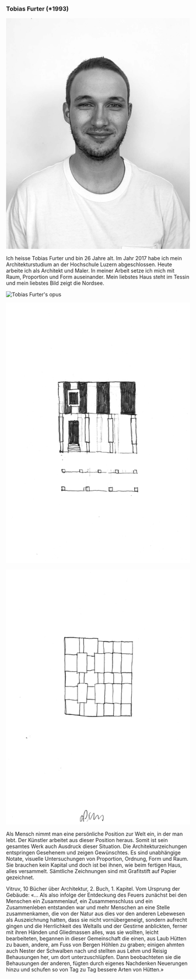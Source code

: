 ### Tobias Furter (\*1993)

![Tobias Furter](images/artists/2019/Tobias_Furter_Portrait.jpg)

Ich heisse Tobias Furter und bin 26 Jahre alt. Im Jahr 2017 habe ich mein Architekturstudium an der Hochschule Luzern abgeschlossen. Heute arbeite ich als Architekt und Maler. In meiner Arbeit setze ich mich mit Raum, Proportion und Form auseinander. Mein liebstes Haus steht im Tessin und mein liebstes Bild zeigt die Nordsee. 

![Tobias Furter's opus](images/artists/2019/Tobias_Furter_Zeichnung01.jpg)

![Tobias Furter's opus](images/artists/2019/Tobias_Furter_Zeichnung02.jpg)

![Tobias Furter's opus](images/artists/2019/Tobias_Furter_Zeichnung03.jpg)

Als Mensch nimmt man eine persönliche Position zur Welt ein, in der man lebt. Der Künstler arbeitet aus dieser Position heraus. Somit ist sein gesamtes Werk auch Ausdruck dieser Situation. Die Architekturzeichungen entspringen Gesehenem und zeigen Gewünschtes. Es sind unabhängige Notate, visuelle Untersuchungen von Proportion, Ordnung, Form und Raum. Sie brauchen kein Kapital und doch ist bei ihnen, wie beim fertigen Haus, alles versammelt. Sämtliche Zeichnungen sind mit Grafitstift auf Papier gezeichnet. 

Vitruv, 10 Bücher über Architektur, 2. Buch, 1. Kapitel. Vom Ursprung der Gebäude: 
«... Als also infolge der Entdeckung des Feuers zunächst bei den Menschen ein Zusammenlauf, ein Zusammenschluss und ein Zusammenleben entstanden war und mehr Menschen an eine Stelle zusammenkamen, die von der Natur aus dies vor den anderen Lebewesen als Auszeichnung hatten, dass sie nicht vornübergeneigt, sondern aufrecht gingen und die Herrlichkeit des Weltalls und der Gestirne anblickten, ferner mit ihren Händen und Gliedmassen alles, was sie wollten, leicht bearbeiteten, begannen in dieser Gemeinschaft die einen, aus Laub Hütten zu bauen, andere, am Fuss von Bergen Höhlen zu graben; einigen ahmten auch Nester der Schwalben nach und stellten aus Lehm und Reisig Behausungen her, um dort unterzuschlüpfen. Dann beobachteten sie die Behausungen der anderen, fügten durch eigenes Nachdenken Neuerungen hinzu und schufen so von Tag zu Tag bessere Arten von Hütten.»
